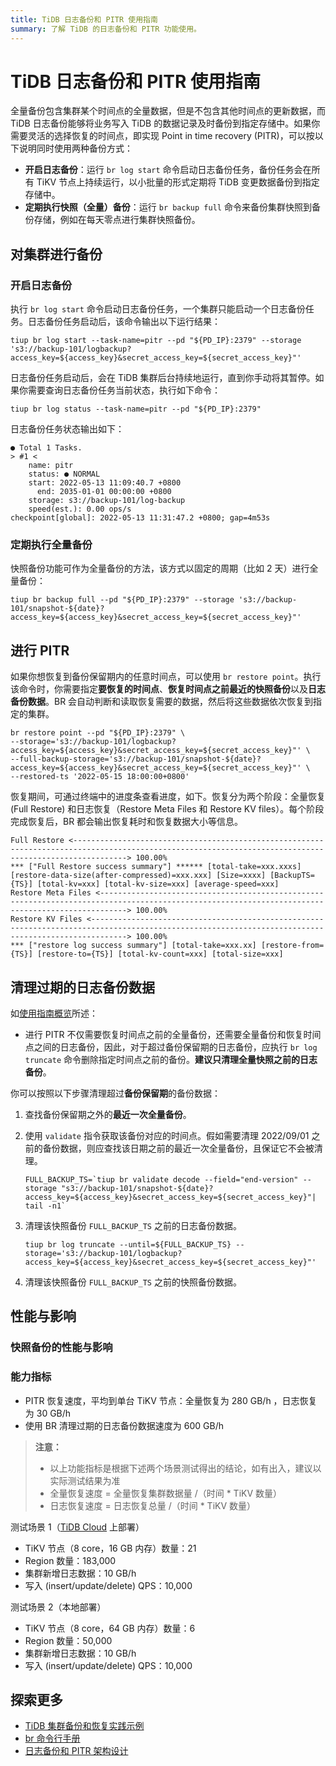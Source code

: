 ```yaml
---
title: TiDB 日志备份和 PITR 使用指南
summary: 了解 TiDB 的日志备份和 PITR 功能使用。
---
```


# TiDB 日志备份和 PITR 使用指南

全量备份包含集群某个时间点的全量数据，但是不包含其他时间点的更新数据，而 TiDB 日志备份能够将业务写入 TiDB 的数据记录及时备份到指定存储中。如果你需要灵活的选择恢复的时间点，即实现 Point in time recovery (PITR)，可以按以下说明同时使用两种备份方式：

- **开启日志备份**：运行 `br log start` 命令启动日志备份任务，备份任务会在所有 TiKV 节点上持续运行，以小批量的形式定期将 TiDB 变更数据备份到指定存储中。
- **定期执行快照（全量）备份**：运行 `br backup full` 命令来备份集群快照到备份存储，例如在每天零点进行集群快照备份。

## 对集群进行备份

### 开启日志备份

执行 `br log start` 命令启动日志备份任务，一个集群只能启动一个日志备份任务。日志备份任务启动后，该命令输出以下运行结果：

```shell
tiup br log start --task-name=pitr --pd "${PD_IP}:2379" --storage 's3://backup-101/logbackup?access_key=${access_key}&secret_access_key=${secret_access_key}"'
```

日志备份任务启动后，会在 TiDB 集群后台持续地运行，直到你手动将其暂停。如果你需要查询日志备份任务当前状态，执行如下命令：

```shell
tiup br log status --task-name=pitr --pd "${PD_IP}:2379"
```

日志备份任务状态输出如下：

```
● Total 1 Tasks.
> #1 <
    name: pitr
    status: ● NORMAL
    start: 2022-05-13 11:09:40.7 +0800
      end: 2035-01-01 00:00:00 +0800
    storage: s3://backup-101/log-backup
    speed(est.): 0.00 ops/s
checkpoint[global]: 2022-05-13 11:31:47.2 +0800; gap=4m53s
```

### 定期执行全量备份

快照备份功能可作为全量备份的方法，该方式以固定的周期（比如 2 天）进行全量备份：

```shell
tiup br backup full --pd "${PD_IP}:2379" --storage 's3://backup-101/snapshot-${date}?access_key=${access_key}&secret_access_key=${secret_access_key}"'
```

## 进行 PITR

如果你想恢复到备份保留期内的任意时间点，可以使用 `br restore point`。执行该命令时，你需要指定**要恢复的时间点**、**恢复时间点之前最近的快照备份**以及**日志备份数据**。BR 会自动判断和读取恢复需要的数据，然后将这些数据依次恢复到指定的集群。

```shell
br restore point --pd "${PD_IP}:2379" \
--storage='s3://backup-101/logbackup?access_key=${access_key}&secret_access_key=${secret_access_key}"' \
--full-backup-storage='s3://backup-101/snapshot-${date}?access_key=${access_key}&secret_access_key=${secret_access_key}"' \
--restored-ts '2022-05-15 18:00:00+0800'
```

恢复期间，可通过终端中的进度条查看进度，如下。恢复分为两个阶段：全量恢复 (Full Restore) 和日志恢复（Restore Meta Files 和 Restore KV files）。每个阶段完成恢复后，BR 都会输出恢复耗时和恢复数据大小等信息。

```shell
Full Restore <--------------------------------------------------------------------------------------------------------------------------------------------------------> 100.00%
*** ["Full Restore success summary"] ****** [total-take=xxx.xxxs] [restore-data-size(after-compressed)=xxx.xxx] [Size=xxxx] [BackupTS={TS}] [total-kv=xxx] [total-kv-size=xxx] [average-speed=xxx]
Restore Meta Files <--------------------------------------------------------------------------------------------------------------------------------------------------> 100.00%
Restore KV Files <----------------------------------------------------------------------------------------------------------------------------------------------------> 100.00%
*** ["restore log success summary"] [total-take=xxx.xx] [restore-from={TS}] [restore-to={TS}] [total-kv-count=xxx] [total-size=xxx]
```

## 清理过期的日志备份数据

如[使用指南概览](/br/br-use-overview.md)所述：

* 进行 PITR 不仅需要恢复时间点之前的全量备份，还需要全量备份和恢复时间点之间的日志备份，因此，对于超过备份保留期的日志备份，应执行 `br log truncate` 命令删除指定时间点之前的备份。**建议只清理全量快照之前的日志备份**。

你可以按照以下步骤清理超过**备份保留期**的备份数据：

1. 查找备份保留期之外的**最近一次全量备份**。
2. 使用 `validate` 指令获取该备份对应的时间点。假如需要清理 2022/09/01 之前的备份数据，则应查找该日期之前的最近一次全量备份，且保证它不会被清理。

    ```shell
    FULL_BACKUP_TS=`tiup br validate decode --field="end-version" --storage "s3://backup-101/snapshot-${date}?access_key=${access_key}&secret_access_key=${secret_access_key}"| tail -n1`
    ```

3. 清理该快照备份 `FULL_BACKUP_TS` 之前的日志备份数据。

    ```shell
    tiup br log truncate --until=${FULL_BACKUP_TS} --storage='s3://backup-101/logbackup?access_key=${access_key}&secret_access_key=${secret_access_key}"'
    ```

4. 清理该快照备份 `FULL_BACKUP_TS` 之前的快照备份数据。

## 性能与影响

### 快照备份的性能与影响

### 能力指标

- PITR 恢复速度，平均到单台 TiKV 节点：全量恢复为 280 GB/h ，日志恢复为 30 GB/h
- 使用 BR 清理过期的日志备份数据速度为 600 GB/h

> **注意：**
>
> - 以上功能指标是根据下述两个场景测试得出的结论，如有出入，建议以实际测试结果为准
> - 全量恢复速度 = 全量恢复集群数据量 /（时间 * TiKV 数量）
> - 日志恢复速度 = 日志恢复总量 /（时间 * TiKV 数量）

测试场景 1（[TiDB Cloud](https://tidbcloud.com) 上部署）

- TiKV 节点（8 core，16 GB 内存）数量：21
- Region 数量：183,000
- 集群新增日志数据：10 GB/h
- 写入 (insert/update/delete) QPS：10,000

测试场景 2（本地部署）

- TiKV 节点（8 core，64 GB 内存）数量：6
- Region 数量：50,000
- 集群新增日志数据：10 GB/h
- 写入 (insert/update/delete) QPS：10,000

## 探索更多

* [TiDB 集群备份和恢复实践示例](/br/backup-and-restore-use-cases.md)
* [br 命令行手册](/br/use-br-command-line-tool.md)
* [日志备份和 PITR 架构设计](/br/br-log-architecture.md)
